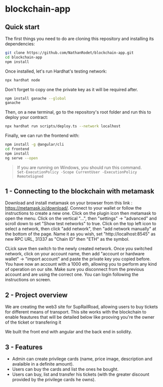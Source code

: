 # blockchain-app

## Quick start

The first things you need to do are cloning this repository and installing its dependencies:

```bash
git clone https://github.com/NathanRodet/blockchain-app.git
cd blockchain-app
npm install
```

Once installed, let's run Hardhat's testing network:

```bash
npx hardhat node
```
Don't forget to copy one the private key as it will be required after.

```bash
npm install ganache --global
ganache
```

Then, on a new terminal, go to the repository's root folder and run this to deploy your contract:

```bash
npx hardhat run scripts/deploy.ts --network localhost
```

Finally, we can run the frontend with:

```bash
npm install -g @angular/cli
cd frontend
npm install
ng serve --open
```

> If you are running on Windows, you should run this command.  
> `Set-ExecutionPolicy -Scope CurrentUser -ExecutionPolicy RemoteSigned`

## 1 - Connecting to the blockchain with metamask

Download and install metamask on your browser from this link : https://metamask.io/download/.
Connect to your wallet or follow the instructions to create a new one.
Click on the plugin icon then metamask to open the menu.
Click on the vertical "...", then "settings" -> "advanced" and scroll down to set "Show test networks" to true.
Click on the top left icon to select a network, then click "add network", then "add network manually" at the bottom of the page.
Name it as you wish, set "http://localhost:8545" as new RPC URL, 31337 as "Chain ID" then "ETH" as the symbol.

CLick save then switch to the newly created network.
Once you switched network, click on your account name, then add "account or hardware wallet" -> "import account" and paste the private key you copied before. You have now an account with a 1000 eth, allowing you to perform any kind of operation on our site.
Make sure you disconnect from the previous account and are using the correct one.
You can login following the instructions on screen.


## 2 - Project overview

We are creating the web3 site for SupRailRoad, allowing users to buy tickets for different means of transport.
This site works with the blockchain to enable feautures that will be detailed below like prooving you're the owner of the ticket or transfering it

We built the front end with angular and the back end in solidity.

## 3 - Features

- Admin can create privilege cards (name, price image, description and avalaible in a definite amount).
- Users can buy the cards and list the ones he bought.
- Users can buy, list and transfer his tickets (with the greater discount provided by the privilege cards he owns).

